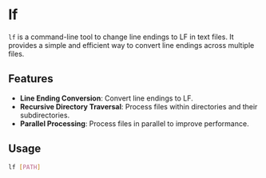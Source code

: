 # lf

`lf` is a command-line tool to change line endings to LF in text files. It provides a simple and efficient way to convert line endings across multiple files.

## Features

- **Line Ending Conversion**: Convert line endings to LF.
- **Recursive Directory Traversal**: Process files within directories and their subdirectories.
- **Parallel Processing**: Process files in parallel to improve performance.

## Usage

```bash
lf [PATH]
```
